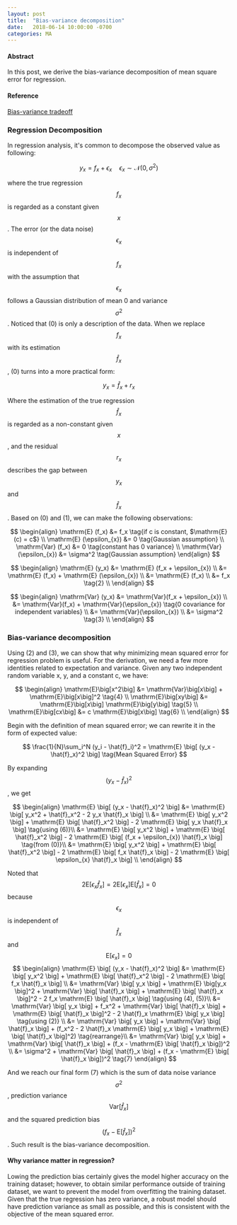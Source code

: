 ```yaml
---
layout: post
title:  "Bias-variance decomposition"
date:   2018-06-14 10:00:00 -0700
categories: MA
---
```


#### __Abstract__
In this post, we derive the bias-variance decomposition of mean square error for regression.

#### __Reference__
[Bias-variance tradeoff]: https://en.wikipedia.org/wiki/Bias%E2%80%93variance_tradeoff

[Bias-variance tradeoff]


### __Regression Decomposition__
In regression analysis, it's common to decompose the observed value as following:

$$
    y_x = f_x + \epsilon_{x} \quad \epsilon_{x} \sim \mathcal{N}(0,\,\sigma^{2}) \tag{0}
$$

where the true regression $$f_x$$ is regarded as a constant given $$x$$. 
The error (or the data noise) $$\epsilon_{x}$$ is independent of $$f_x$$
with the assumption that $$\epsilon_{x}$$ follows a Gaussian distribution of mean 0 and variance $$\sigma^2$$. 
Noticed that (0) is only a description of the data.
When we replace $$f_x$$ with its estimation $$\hat{f}_x$$, (0) turns into a more practical form:

$$
    y_x = \hat{f}_x + r_x \tag{1}
$$ 

Where the estimation of the true regression $$\hat{f}_x$$ is regarded as a non-constant given $$x$$, 
and the residual $$r_x$$ describes the gap between $$y_x$$ and $$\hat{f}_x$$.
Based on (0) and (1), we can make the following observations:

$$
\begin{align}
    \mathrm{E} (f_x) &= f_x \tag{if c is constant, $\mathrm{E}(c) = c$} \\
    \mathrm{E} (\epsilon_{x}) &= 0 \tag{Gaussian assumption} \\
    \mathrm{Var} (f_x) &= 0 \tag{constant has 0 variance} \\
	\mathrm{Var} (\epsilon_{x}) &= \sigma^2 \tag{Gaussian assumption}
\end{align}
$$

$$
\begin{align}
	\mathrm{E} (y_x) &= \mathrm{E} (f_x + \epsilon_{x}) \\ 
	                 &= \mathrm{E} (f_x) + \mathrm{E} (\epsilon_{x}) \\
	                 &= \mathrm{E} (f_x) \\
	                 &= f_x \tag{2} \\
\end{align} 
$$

$$
\begin{align}
	\mathrm{Var} (y_x) &= \mathrm{Var}(f_x + \epsilon_{x}) \\ 
	                 &= \mathrm{Var}(f_x) + \mathrm{Var}(\epsilon_{x}) \tag{0 covariance for independent variables} \\
	                 &= \mathrm{Var}(\epsilon_{x}) \\
	                 &= \sigma^2 \tag{3} \\
\end{align} 
$$

### __Bias-variance decomposition__
Using (2) and (3), we can show that why minimizing mean squared error for regression problem is useful. 
For the derivation, we need a few more identities related to expectation and variance. 
Given any two independent random variable x, y, and a constant c, we have:

$$
\begin{align}
    \mathrm{E}\big[x^2\big] &= \mathrm{Var}\big[x\big] + \mathrm{E}\big[x\big]^2 \tag{4} \\
    \mathrm{E}\big[xy\big] &= \mathrm{E}\big[x\big] \mathrm{E}\big[y\big] \tag{5} \\
    \mathrm{E}\big[cx\big] &= c \mathrm{E}\big[x\big] \tag{6} \\
\end{align} 
$$

Begin with the definition of mean squared error; we can rewrite it in the form of expected value:

$$
    \frac{1}{N}\sum_i^N (y_i - \hat{f}_i)^2 = \mathrm{E} \big[ (y_x - \hat{f}_x)^2 \big] \tag{Mean Squared Error}
$$

By expanding $$(y_x - \hat{f}_x)^2$$, we get

$$
\begin{align}
	\mathrm{E} \big[ (y_x - \hat{f}_x)^2 \big] 
	&= \mathrm{E} \big[ y_x^2 + \hat{f}_x^2 - 2 y_x \hat{f}_x \big] \\ 
	&= \mathrm{E} \big[ y_x^2 \big] + \mathrm{E} \big[ \hat{f}_x^2 \big] - 2 \mathrm{E} \big[ y_x \hat{f}_x \big] \tag{using (6)}\\
	&= \mathrm{E} \big[ y_x^2 \big] + \mathrm{E} \big[ \hat{f}_x^2 \big] - 2 \mathrm{E} \big[ (f_x + \epsilon_{x}) \hat{f}_x \big] \tag{from (0)}\\
	&= \mathrm{E} \big[ y_x^2 \big] + \mathrm{E} \big[ \hat{f}_x^2 \big] - 2 \mathrm{E} \big[ f_x \hat{f}_x \big] - 2 \mathrm{E} \big[ \epsilon_{x} \hat{f}_x \big] \\
\end{align} 
$$

Noted that $$2 \mathrm{E} \big[ \epsilon_{x} \hat{f}_x \big] = 2 \mathrm{E} \big[ \epsilon_{x} \big] \mathrm{E} \big[ \hat{f}_x \big] = 0$$ 
because $$\epsilon_{x}$$ is independent of $$\hat{f}_x$$ and $$\mathrm{E} \big[ \epsilon_{x} \big] = 0$$
$$
\begin{align}
    \mathrm{E} \big[ (y_x - \hat{f}_x)^2 \big] 
    &= \mathrm{E} \big[ y_x^2 \big] + \mathrm{E} \big[ \hat{f}_x^2 \big] - 2 \mathrm{E} \big[ f_x \hat{f}_x \big] \\
    &= \mathrm{Var} \big[ y_x \big] + \mathrm{E} \big[y_x \big]^2 + \mathrm{Var} \big[ \hat{f}_x \big] + \mathrm{E} \big[ \hat{f}_x \big]^2  - 2 f_x \mathrm{E} \big[ \hat{f}_x \big] \tag{using (4), (5)}\\
    &= \mathrm{Var} \big[ y_x \big] + f_x^2 + \mathrm{Var} \big[ \hat{f}_x \big]  + \mathrm{E} \big[ \hat{f}_x \big]^2 - 2 \hat{f}_x \mathrm{E} \big[ y_x \big] \tag{using (2)} \\
	&= \mathrm{Var} \big[ y_x \big] + \mathrm{Var} \big[ \hat{f}_x \big] + (f_x^2  - 2 \hat{f}_x \mathrm{E} \big[ y_x \big] + \mathrm{E} \big[ \hat{f}_x \big]^2) \tag{rearrange}\\
	&= \mathrm{Var} \big[ y_x \big] + \mathrm{Var} \big[ \hat{f}_x \big] + (f_x  - \mathrm{E} \big[ \hat{f}_x \big])^2 \\
	&= \sigma^2 + \mathrm{Var} \big[ \hat{f}_x \big] + (f_x  - \mathrm{E} \big[ \hat{f}_x \big])^2 \tag{7}
\end{align} 
$$

And we reach our final form (7) which is the sum of data noise variance $$\sigma^2$$, 
prediction variance $$\mathrm{Var} \big[ \hat{f}_x \big]$$ 
and the squared prediction bias $$(f_x  - \mathrm{E} \big[ \hat{f}_x \big])^2$$. 
Such result is the bias-variance decomposition. 

#### __Why variance matter in regression?__
Lowing the prediction bias certainly gives the model higher accuracy on the training dataset; 
however, to obtain similar performance outside of training dataset, 
we want to prevent the model from overfitting the training dataset. 
Given that the true regression has zero variance, 
a robust model should have prediction variance as small as possible, 
and this is consistent with the objective of the mean squared error.